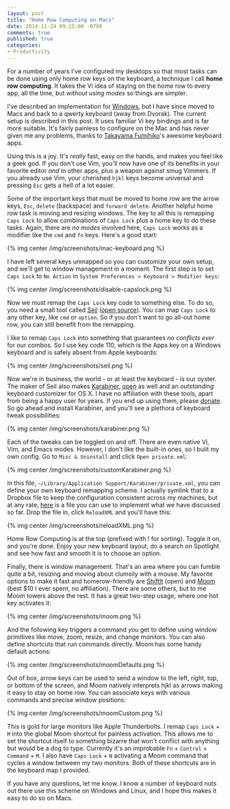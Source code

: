 ```yaml
---
layout: post
title: "Home Row Computing on Macs"
date: 2014-11-24 09:15:00 -0700
comments: true
published: true
categories: 
- Productivity
---
```


For a number of years I've configured my desktops so that most tasks can be done
using only home row keys on the keyboard, a technique I call **home row
computing**. It takes the Vi idea of staying on the home row to every app, all
the time, but *without using modes* so things are simpler.

I've described an implementation for [Windows][homerow-win], but I have since
moved to Macs and back to a qwerty keyboard (away from Dvorak). The current
setup is described in this post. It uses familiar Vi key bindings and is far more
suitable.  It's fairly painless to configure on the Mac and has never given me
any problems, thanks to [Takayama Fumihiko](https://github.com/tekezo)'s awesome keyboard apps.

Using this is a joy. It's *really* fast, easy on the hands, and makes you feel
like a geek god. If you don't use Vim, you'll now have one of its benefits in
your favorite editor *and* in other apps, plus a weapon against smug Vimmers. If
you already use Vim, your cherished `hjkl` keys become universal and pressing
`Esc` gets a hell of a lot easier.

Some of the important keys that must be moved to home row are the arrow keys,
`Esc`, `delete` (backspace) and `forward delete`. Another helpful home row
task is moving and resizing windows.  The key to all this is remapping `Caps
Lock` to allow combinations of `Caps Lock` plus a home key to do these tasks.
Again, there are *no modes* involved here, `Caps Lock` works as a modifier like
the `cmd` and `fn` keys. Here's a good start:

{% img center /img/screenshots/mac-keyboard.png %}

I have left several keys unmapped so you can customize your own setup, and we'll
get to window management in a moment. The first step is to set `Caps Lock` to
`No Action` in `System Preferences > Keyboard > Modifier keys`:

{% img center /img/screenshots/disable-capslock.png %}

Now we must remap the `Caps Lock` key code to something else. To do so, you need
a small tool called [Seil](https://pqrs.org/osx/karabiner/seil.html.en) 
([open source](https://github.com/tekezo/Seil)). You can map `Caps Lock` to any
other key, like `cmd` or `option`. So if you don't want to go all-out home row,
you can still benefit from the remapping.

I like to remap `Caps Lock` into something that guarantees *no conflicts ever*
for our combos. So I use key code 110, which is the Apps key on a Windows
keyboard and is safely absent from Apple keyboards:

{% img center /img/screenshots/seil.png %}

Now we're in business, the world - or at least the keyboard - is our oyster. The
maker of Seil also makes [Karabiner](https://pqrs.org/osx/karabiner/),
[open](https://github.com/tekezo/Karabiner) as well and an *outstanding*
keyboard customizer for OS X. I have no affiliation with these tools, apart from
being a happy user for years. If you end up using them, please [donate]. So go
ahead and install Karabiner, and you'll see a plethora of keyboard tweak
possibilities:

{% img center /img/screenshots/karabiner.png %}

Each of the tweaks can be toggled on and off. There are even native Vi, Vim, and
Emacs modes. However, I don't like the built-in ones, so I built my own config.
Go to `Misc & Uninstall` and click `Open private.xml`:

{% img center /img/screenshots/customKarabiner.png %}

In this file, `~/Library/Application Support/Karabiner/private.xml`, you can
define your own keyboard remapping scheme. I actually symlink that to
a Dropbox file to keep the configuration consistent across my machines, but
at any rate, [here][private.xml] is a file you can use to implement what we have
discussed so far. Drop the file in, click `ReloadXML` and you'll have this:

{% img center /img/screenshots/reloadXML.png %}

Home Row Computing is at the top (prefixed with ! for sorting). Toggle it on,
and you're done. Enjoy your new keyboard layout, do a search on Spotlight and
see how fast and smooth it is to choose an option.

Finally, there is window management. That's an area where you can fumble quite
a bit, resizing and moving about clumsily with a mouse. My favorite options to
make it fast and homerow-friendly are
[ShiftIt](https://github.com/fikovnik/ShiftIt) (open) and
[Moom](http://manytricks.com/moom/) (best $10 I ever spent, no affiliation).
There are some others, but to me Moom towers above the rest. It has a great
two-step usage, where one hot key activates it:

{% img center /img/screenshots/moom.png %}

And the following key triggers a command *you* get to define using window
primitives like move, zoom, resize, and change monitors. You can also define
shortcuts that run commands directly. Moom has some handy default actions:

{% img center /img/screenshots/moomDefaults.png %}

Out of box, arrow keys can be used to send a window to the left, right, top, or
bottom of the screen, and Moom natively interprets hjkl as arrows making it easy
to stay on home row. You can associate keys with various commands and precise
window positions:

{% img center /img/screenshots/moomCustom.png %}

This is gold for large monitors like Apple Thunderbolts.
I remap `Caps Lock` + `M` into the global Moom shortcut for painless activation.
This allows me to set the shortcut itself to something bizarre that won't
conflict with anything but would be a dog to type. Currently it's an
improbable `Fn` + `Control` + `Command` + `M`. 
I also have `Caps Lock` + `N` activating a Moom command that cycles a window
between my two monitors. Both of these shortcuts are in the keyboard map
I provided.

If you have any questions, let me know. I know a number of keyboard nuts out
there use this scheme on Windows and Linux, and I hope this makes it easy to do
so on Macs.

[donate]: https://pqrs.org/osx/karabiner/donation.html.en
[homerow-win]: /post/home-row-computing/
[private.xml]: https://github.com/gduarte/blog/blob/master/code/misc/private.xml
